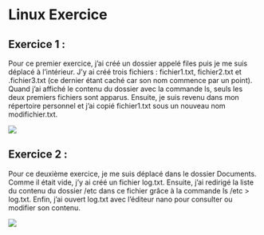 # Linux Exercice

## Exercice 1 :

Pour ce premier exercice, j’ai créé un dossier appelé files puis je me suis déplacé à l’intérieur. J’y ai créé trois fichiers : fichier1.txt, fichier2.txt et .fichier3.txt (ce dernier étant caché car son nom commence par un point). Quand j’ai affiché le contenu du dossier avec la commande ls, seuls les deux premiers fichiers sont apparus. Ensuite, je suis revenu dans mon répertoire personnel et j’ai copié fichier1.txt sous un nouveau nom modifichier.txt.

<img src="/Linux-poste-client/linuxscreen/Ex1 -débutant.png">

## Exercice 2 :

Pour ce deuxième exercice, je me suis déplacé dans le dossier Documents. Comme il était vide, j’y ai créé un fichier log.txt. Ensuite, j’ai redirigé la liste du contenu du dossier /etc dans ce fichier grâce à la commande ls /etc > log.txt. Enfin, j’ai ouvert log.txt avec l’éditeur nano pour consulter ou modifier son contenu.

<img src="/Linux-poste-client/linuxscreen/Ex2 -débutant.png">
